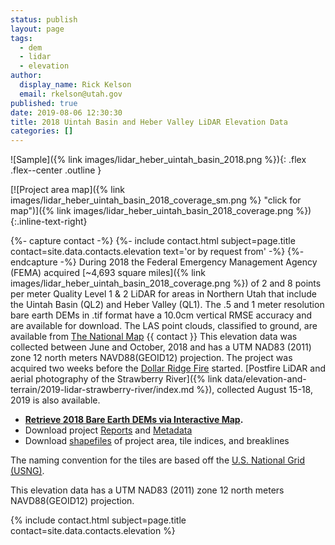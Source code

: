 ```yaml
---
status: publish
layout: page
tags:
  - dem
  - lidar
  - elevation
author:
  display_name: Rick Kelson
  email: rkelson@utah.gov
published: true
date: 2019-08-06 12:30:30
title: 2018 Uintah Basin and Heber Valley LiDAR Elevation Data
categories: []
---
```


![Sample]({% link images/lidar_heber_uintah_basin_2018.png %}){: .flex .flex--center .outline }

[![Project area map]({% link images/lidar_heber_uintah_basin_2018_coverage_sm.png %} "click for map")]({% link images/lidar_heber_uintah_basin_2018_coverage.png %}){:.inline-text-right}

{%- capture contact -%}
{%- include contact.html subject=page.title contact=site.data.contacts.elevation text='or by request from' -%}
{%- endcapture -%}
During 2018 the Federal Emergency Management Agency (FEMA) acquired [~4,693 square miles]({% link images/lidar_heber_uintah_basin_2018_coverage.png %}) of 2 and 8 points per meter Quality Level 1 & 2 LiDAR for areas in Northern Utah that include the Uintah Basin (QL2) and Heber Valley (QL1). The .5 and 1 meter resolution bare earth DEMs in .tif format have a 10.0cm vertical RMSE accuracy and are available for download. The LAS point clouds, classified to ground, are available from [The National Map](https://viewer.nationalmap.gov/basic/) {{ contact }} This elevation data was collected between June and October, 2018 and has a UTM NAD83 (2011) zone 12 north meters NAVD88(GEOID12) projection. The project was acquired two weeks before the [Dollar Ridge Fire](https://inciweb.nwcg.gov/incident/5881/) started. [Postfire LiDAR and aerial photography of the Strawberry River]({% link data/elevation-and-terrain/2019-lidar-strawberry-river/index.md %}), collected August 15-18, 2019 is also available.

<ul class="dotless">
  <li>
    <strong>
      <i class="fa fa-download"></i> <a href="https://raster.utah.gov/?catGroup=.5%20Meter%20%7B2018%20Uintah%20Basin%20Heber%20Valley%20LiDAR%7D,1%20Meter%20%7B2018%20Uintah%20Basin%20Heber%20Valley%20LiDAR%7D&title=Uintah%20Basin%20and%20Heber%20Valley%202018%20LiDAR" target="_blank">Retrieve 2018 Bare Earth DEMs via Interactive Map</a>.
    </strong>
  </li>
  <li>
    <i class="fa fa-download"></i> Download project <a href="https://storage.googleapis.com/state-of-utah-sgid-downloads/lidar/heber-valley-uintah-basin-2018/FEMAHQ_2018_Reports.zip" target="_blank">Reports</a> and
      <a href="https://storage.googleapis.com/state-of-utah-sgid-downloads/lidar/heber-valley-uintah-basin-2018/FEMAHQ_2018_Metadata.zip" target="_blank">Metadata</a>
  </li>
  <li>
    <i class="fa fa-download"></i> Download <a href="https://storage.googleapis.com/state-of-utah-sgid-downloads/lidar/heber-valley-uintah-basin-2018/FEMAHQ_2018_shps.zip" target="_blank">shapefiles</a> of project area, tile indices, and breaklines
  </li>
</ul>

The naming convention for the tiles are based off the [U.S. National Grid (USNG)](https://www.fgdc.gov/usng/how-to-read-usng/index_html).

This elevation data has a UTM NAD83 (2011) zone 12 north meters NAVD88(GEOID12) projection.

{% include contact.html subject=page.title contact=site.data.contacts.elevation %}
